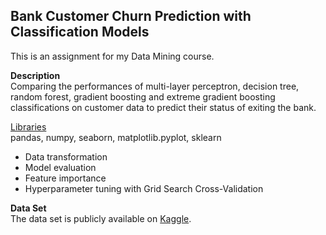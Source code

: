 ## Bank Customer Churn Prediction with Classification Models

This is an assignment for my Data Mining course.

**Description**  
Comparing the performances of multi-layer perceptron, decision tree, random forest, gradient boosting and extreme gradient boosting classifications on customer data to predict their status of exiting the bank.

<ins>Libraries</ins>  
pandas, numpy, seaborn, matplotlib.pyplot, sklearn

- Data transformation
- Model evaluation
- Feature importance
- Hyperparameter tuning with Grid Search Cross-Validation

**Data Set**  
The data set is publicly available on [Kaggle](https://www.kaggle.com/datasets/shrutimechlearn/churn-modelling).
